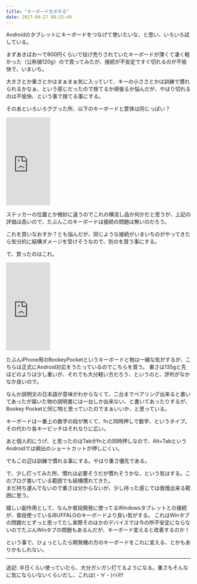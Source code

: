 ```yaml
---
title: "キーボードをポチる"
date: 2017-09-27 08:25:49
---
```


Androidのタブレットにキーボードをつなげて使いたいな、と思い、いろいろ試している。

まずあきばお〜で800円くらいで投げ売りされていたキーボードが薄くて凄く軽かった（公称値120g）ので買ってみたが、接続が不安定ですぐ切れるのが不愉快で、いまいち。

大きさとか重さとかはまぁまぁ気に入っていて、キーの小ささとかは訓練で慣れられるかなぁ、という感じだったので捨てるか頑張るか悩んだが、やはり切れるのは不愉快、という事で捨てる事にする。


そのあといろいろググった所、以下のキーボードと筐体は同じっぽい？

<iframe style="width:120px;height:240px;" marginwidth="0" marginheight="0" scrolling="no" frameborder="0" src="https://rcm-fe.amazon-adsystem.com/e/cm?ref=qf_sp_asin_til&t=karino203-22&m=amazon&o=9&p=8&l=as1&IS1=1&detail=1&asins=B01CAB423M&linkId=51da6cd0827987f37688475f709f75cd&bc1=ffffff&lt1=_top&fc1=333333&lc1=0066c0&bg1=ffffff&f=ifr">
    </iframe>

ステッカーの位置とか微妙に違うのでこれの横流し品か何かだと思うが、上記の評価は高いので、たぶんこのキーボードは接続の問題は無いのだろう。

これを買いなおすか？とも悩んだが、同じような接続がいまいちのがやってきたら気分的に結構ダメージを受けそうなので、別のを買う事にする。

で、買ったのはこれ。

<iframe style="width:120px;height:240px;" marginwidth="0" marginheight="0" scrolling="no" frameborder="0" src="https://rcm-fe.amazon-adsystem.com/e/cm?ref=tf_til&t=karino203-22&m=amazon&o=9&p=8&l=as1&IS1=1&detail=1&asins=B073XJLVWW&linkId=22ae31a7f713c730b4aca371daca49de&bc1=ffffff&lt1=_top&fc1=333333&lc1=0066c0&bg1=ffffff&f=ifr">
    </iframe>

たぶんiPhone用のBookeyPocketというキーボードと物は一緒な気がするが、こちらは正式にAndroid対応をうたっているのでこちらを買う。
重さは135gと先ほどのよりは少し重いが、それでも大分軽い方だろう、というのと、評判がなかなか良いので。

なんか説明文の日本語が意味がわからなくて、二台までペアリング出来ると書いてあったが届いた物の説明書には一台しか出来ない、と書いてあったりするが、Bookey Pocketと同じ物と思っていたのでまぁいいか、と思っている。

キーボードは一番上の数字の段が無くて、fnと同時押しで数字、というタイプ。
その代わり各キーピッチはそれなりに広い。

あと個人的にうげ、と思ったのはTabがfnとの同時押しなので、Alt+TabというAndroidでは頻出のショートカットが押しにくい。

でもこの辺は訓練で慣れる事にする。やはり重さ優先である。

で、少し打ってみた所、慣れは必要そうだが慣れそうかな、という気はする。このブログ書いている範囲でも結構慣れてきた。  
まだ持ち運んでないので重さは分からないが、少し持った感じでは我慢出来る範囲に思う。

嬉しい副作用として、なんか普段開発に使ってるWindowsタブレットとの接続が、普段使っているiBUFFALOのキーボードより良い気がする。
これはWinタブの問題だとずっと思ってたし実際そのほかのデバイスでは今の所不安定にならないのでたぶんWinタブの問題もあるんだが、キーボード変えると改善するのか！

という事で、ひょっとしたら開発機の方のキーボードをこれに変える、とかもありかもしれない。

---

追記: 半日くらい使っていたら、大分ガシガシ打てるようになる。重さもそんなに気にならいないくらいだし、これは(・∀・)ｲｲﾈ!!

